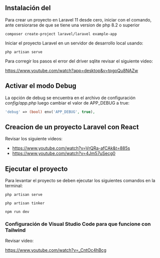 ## Instalación del

Para crear un proyecto en Laravel 11 desde cero, iniciar con el comando, ante cersiorarse de que se tiene una version de php 8.2 o superior

```prompt
composer create-project laravel/laravel example-app
```

Iniciar el proyecto Laravel en un servidor de desarrollo local usando:

```
php artisan serve
```

Para corregir los pasos el error del driver sqlite revisar el siguiente video:

https://www.youtube.com/watch?app=desktop&v=tpgoQu8NAZw

## Activar el modo Debug

La opción de debug se encuentra en el archivo de configuración _config/app.php_ luego cambiar el valor de APP_DEBUG a true:

```php
'debug' => (bool) env('APP_DEBUG', true),
```

## Creacion de un proyecto Laravel con React

Revisar los siguiente videos:

-   https://www.youtube.com/watch?v=VrQRa-afCAk&t=885s
-   https://www.youtube.com/watch?v=4Jm57uSecg0

## Ejecutar el proyecto

Para levantar el proyecto se deben ejecutar los siguientes comandos en la terminal:

```
php artisan serve
```

```
php artisan tinker
```

```
npm run dev
```

### Configuración de Visual Studio Code para que funcione con Tailwind

Revisar video:

https://www.youtube.com/watch?v=_CntOc4hBcg
